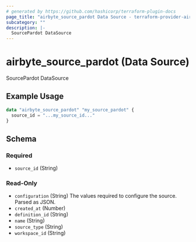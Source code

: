 ```yaml
---
# generated by https://github.com/hashicorp/terraform-plugin-docs
page_title: "airbyte_source_pardot Data Source - terraform-provider-airbyte"
subcategory: ""
description: |-
  SourcePardot DataSource
---
```


# airbyte_source_pardot (Data Source)

SourcePardot DataSource

## Example Usage

```terraform
data "airbyte_source_pardot" "my_source_pardot" {
  source_id = "...my_source_id..."
}
```

<!-- schema generated by tfplugindocs -->
## Schema

### Required

- `source_id` (String)

### Read-Only

- `configuration` (String) The values required to configure the source. Parsed as JSON.
- `created_at` (Number)
- `definition_id` (String)
- `name` (String)
- `source_type` (String)
- `workspace_id` (String)
